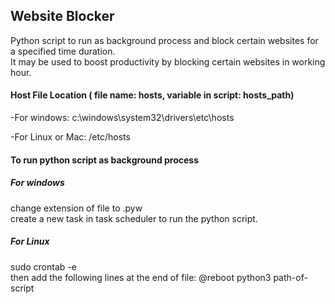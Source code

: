 ## Website Blocker
Python script to run as background process and block certain websites for a specified time duration. <br>
It may be used to boost productivity by blocking certain websites in working hour.

#### Host File Location ( file name: hosts, variable in script: hosts_path)
-For windows:       c:\windows\system32\drivers\etc\hosts

-For Linux or Mac:  /etc/hosts

#### To run python script as background process
##### For windows
change extension of file to .pyw <br>
create a new task in task scheduler to run the python script. 

##### For Linux
sudo crontab -e <br> then add the following lines at the end of file: @reboot python3 path-of-script
